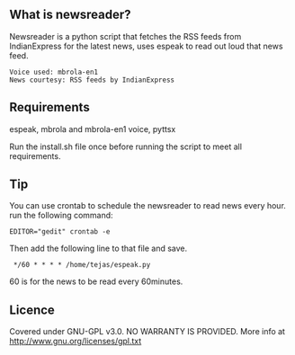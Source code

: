 ## What is newsreader? ##

Newsreader is a python script that fetches the RSS feeds from IndianExpress for the latest news,
uses espeak to read out loud that news feed.

    Voice used: mbrola-en1
    News courtesy: RSS feeds by IndianExpress


## Requirements ##

espeak, mbrola and mbrola-en1 voice, pyttsx

Run the install.sh file once before running the script to meet all requirements.

## Tip ##

You can use crontab to schedule the newsreader to read news every hour.
run the following command:

    EDITOR="gedit" crontab -e

Then add the following line to that file and save.

     */60 * * * * /home/tejas/espeak.py

60 is for the news to be read every 60minutes.


## Licence ##

Covered under GNU-GPL v3.0.
NO WARRANTY IS PROVIDED.
More info at http://www.gnu.org/licenses/gpl.txt
